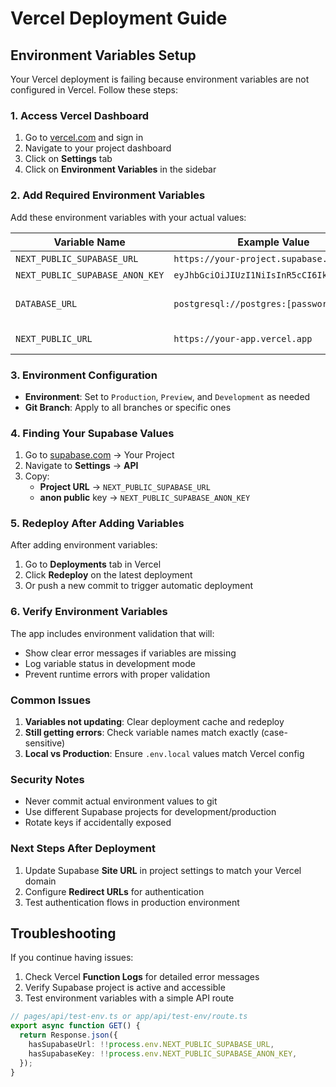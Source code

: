 # Vercel Deployment Guide

## Environment Variables Setup

Your Vercel deployment is failing because environment variables are not configured in Vercel. Follow these steps:

### 1. Access Vercel Dashboard
1. Go to [vercel.com](https://vercel.com) and sign in
2. Navigate to your project dashboard
3. Click on **Settings** tab
4. Click on **Environment Variables** in the sidebar

### 2. Add Required Environment Variables

Add these environment variables with your actual values:

| Variable Name | Example Value | Required |
|---------------|---------------|----------|
| `NEXT_PUBLIC_SUPABASE_URL` | `https://your-project.supabase.co` | ✅ Yes |
| `NEXT_PUBLIC_SUPABASE_ANON_KEY` | `eyJhbGciOiJIUzI1NiIsInR5cCI6IkpXVCJ9...` | ✅ Yes |
| `DATABASE_URL` | `postgresql://postgres:[password]@...` | ⚠️ If using direct DB |
| `NEXT_PUBLIC_URL` | `https://your-app.vercel.app` | 🔧 Auto-detected |

### 3. Environment Configuration

- **Environment**: Set to `Production`, `Preview`, and `Development` as needed
- **Git Branch**: Apply to all branches or specific ones

### 4. Finding Your Supabase Values

1. Go to [supabase.com](https://supabase.com) → Your Project
2. Navigate to **Settings** → **API**
3. Copy:
   - **Project URL** → `NEXT_PUBLIC_SUPABASE_URL`
   - **anon public** key → `NEXT_PUBLIC_SUPABASE_ANON_KEY`

### 5. Redeploy After Adding Variables

After adding environment variables:
1. Go to **Deployments** tab in Vercel
2. Click **Redeploy** on the latest deployment
3. Or push a new commit to trigger automatic deployment

### 6. Verify Environment Variables

The app includes environment validation that will:
- Show clear error messages if variables are missing
- Log variable status in development mode
- Prevent runtime errors with proper validation

### Common Issues

1. **Variables not updating**: Clear deployment cache and redeploy
2. **Still getting errors**: Check variable names match exactly (case-sensitive)
3. **Local vs Production**: Ensure `.env.local` values match Vercel config

### Security Notes

- Never commit actual environment values to git
- Use different Supabase projects for development/production
- Rotate keys if accidentally exposed

### Next Steps After Deployment

1. Update Supabase **Site URL** in project settings to match your Vercel domain
2. Configure **Redirect URLs** for authentication
3. Test authentication flows in production environment

## Troubleshooting

If you continue having issues:

1. Check Vercel **Function Logs** for detailed error messages
2. Verify Supabase project is active and accessible
3. Test environment variables with a simple API route

```typescript
// pages/api/test-env.ts or app/api/test-env/route.ts
export async function GET() {
  return Response.json({
    hasSupabaseUrl: !!process.env.NEXT_PUBLIC_SUPABASE_URL,
    hasSupabaseKey: !!process.env.NEXT_PUBLIC_SUPABASE_ANON_KEY,
  });
}
```